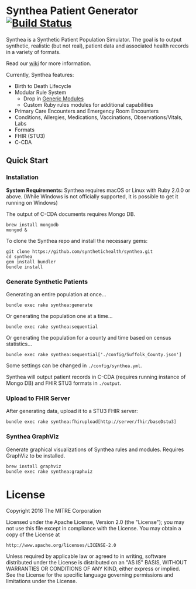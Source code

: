 # Synthea Patient Generator [![Build Status](https://travis-ci.org/synthetichealth/synthea.svg?branch=master)](https://travis-ci.org/synthetichealth/synthea)

Synthea is a Synthetic Patient Population Simulator. The goal is to output synthetic, realistic (but not real), patient data and associated health records in a variety of formats.

Read our [wiki](https://github.com/synthetichealth/synthea/wiki) for more information.

Currently, Synthea features:
- Birth to Death Lifecycle
- Modular Rule System
  - Drop in [Generic Modules](https://github.com/synthetichealth/synthea/wiki/Generic-Module-Framework)
  - Custom Ruby rules modules for additional capabilities
- Primary Care Encounters and Emergency Room Encounters
- Conditions, Allergies, Medications, Vaccinations, Observations/Vitals, Labs
- Formats
 - FHIR (STU3)
 - C-CDA

## Quick Start

### Installation

**System Requirements:** Synthea requires macOS or Linux with Ruby 2.0.0 or above. (While Windows is not officially supported, it is possible to get it running on Windows)

The output of C-CDA documents requires Mongo DB.
```
brew install mongodb
mongod &
```

To clone the Synthea repo and install the necessary gems:
```
git clone https://github.com/synthetichealth/synthea.git
cd synthea
gem install bundler
bundle install
```

### Generate Synthetic Patients
Generating an entire population at once...

```
bundle exec rake synthea:generate
```
Or generating the population one at a time...

```
bundle exec rake synthea:sequential
```

Or generating the population for a county and time based on census statistics...

```
bundle exec rake synthea:sequential['./config/Suffolk_County.json']
```

Some settings can be changed in `./config/synthea.yml`.

Synthea will output patient records in C-CDA (requires running instance of Mongo DB) and FHIR STU3 formats in `./output`.

### Upload to FHIR Server
After generating data, upload it to a STU3 FHIR server:
```
bundle exec rake synthea:fhirupload[http://server/fhir/baseDstu3]
```

### Synthea GraphViz
Generate graphical visualizations of Synthea rules and modules. Requires GraphViz to be installed.

```
brew install graphviz
bundle exec rake synthea:graphviz
```

# License

Copyright 2016 The MITRE Corporation

Licensed under the Apache License, Version 2.0 (the "License");
you may not use this file except in compliance with the License.
You may obtain a copy of the License at

    http://www.apache.org/licenses/LICENSE-2.0

Unless required by applicable law or agreed to in writing, software
distributed under the License is distributed on an "AS IS" BASIS,
WITHOUT WARRANTIES OR CONDITIONS OF ANY KIND, either express or implied.
See the License for the specific language governing permissions and
limitations under the License.
